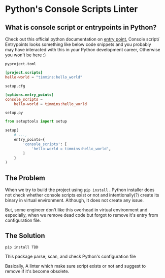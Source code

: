 # Python's Console Scripts Linter

## What is console script or entrypoints in Python?

Check out this official python documentation on [entry point.](https://setuptools.pypa.io/en/latest/userguide/entry_point.html)
Console script/ Entrypoints looks something like below code snippets and you probably may have interacted with this in your Python development career, Otherwise you won't be here :)

`pyproject.toml`
```toml
[project.scripts]
hello-world = "timmins:hello_world"
```

`setup.cfg`
```toml
[options.entry_points]
console_scripts =
    hello-world = timmins:hello_world
```

`setup.py`
```python
from setuptools import setup

setup(
    # ...,
    entry_points={
        'console_scripts': [
            'hello-world = timmins:hello_world',
        ]
    }
)
```

## The Problem

When we try to build the project using `pip install` . Python installer does not check whether console scripts exist or not and intentionally(?) create its binary in virtual environment.
Although, It does not create any issue. 

But, some engineer don't like this overhead in virtual environment and especially, when we remove dead code but forgot to remove it's entry from configuration file.  


## The Solution

`pip install TBD`

This package parse, scan, and check Python's configuration file

Basically, A linter which make sure script exists or not and suggest to remove if it's become obsolete.